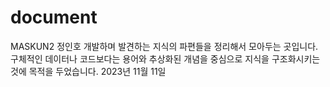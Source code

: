 # document
MASKUN2 정인호
개발하며 발견하는 지식의 파편들을 정리해서 모아두는 곳입니다.
구체적인 데이터나 코드보다는 용어와 추상화된 개념을 중심으로 지식을 구조화시키는 것에 목적을 두었습니다.
2023년 11월 11일